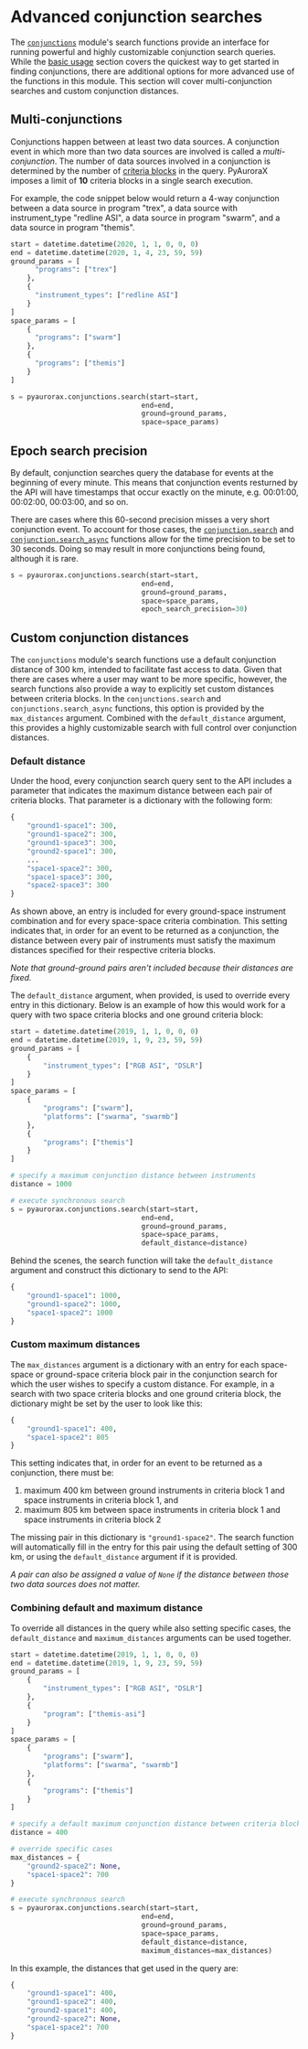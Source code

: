 # Advanced conjunction searches
The [`conjunctions`](/python_libraries/pyaurorax/api_reference/pyaurorax/conjunctions.html) module's search functions provide an interface for running powerful and highly customizable conjunction search queries. While the [basic usage](/python_libraries/pyaurorax/basic_usage/conjunctions/) section covers the quickest way to get started in finding conjunctions, there are additional options for more advanced use of the functions in this module. This section will cover multi-conjunction searches and custom conjunction distances.

## Multi-conjunctions
Conjunctions happen between at least two data sources. A conjunction event in which more than two data sources are involved is called a *multi-conjunction*. The number of data sources involved in a conjunction is determined by the number of [criteria blocks](/python_libraries/pyaurorax/basic_usage/conjunctions/#criteria-blocks) in the query. PyAuroraX imposes a limit of **10** criteria blocks in a single search execution.

For example, the code snippet below would return a 4-way conjunction between a data source in program "trex", a data source with instrument_type "redline ASI", a data source in program "swarm", and a data source in program "themis".
```python
start = datetime.datetime(2020, 1, 1, 0, 0, 0)
end = datetime.datetime(2020, 1, 4, 23, 59, 59)
ground_params = [
      "programs": ["trex"]
    },
    {
      "instrument_types": ["redline ASI"]
    }
]
space_params = [
    {
      "programs": ["swarm"]
    },
    {
      "programs": ["themis"]
    }
]

s = pyaurorax.conjunctions.search(start=start,
                                end=end,
                                ground=ground_params,
                                space=space_params)
```

## Epoch search precision
By default, conjunction searches query the database for events at the beginning of every minute. This means that conjunction events resturned by the API will have timestamps that occur exactly on the minute, e.g. 00:01:00, 00:02:00, 00:03:00, and so on.

There are cases where this 60-second precision misses a very short conjunction event. To account for those cases, the [`conjunction.search`](/python_libraries/pyaurorax/api_reference/pyaurorax/conjunctions.html#pyaurorax.conjunctions.search) and [`conjunction.search_async`](/python_libraries/pyaurorax/api_reference/pyaurorax/conjunctions.html#pyaurorax.conjunctions.search_async) functions allow for the time precision to be set to 30 seconds. Doing so may result in more conjunctions being found, although it is rare.

```python hl_lines="5"
s = pyaurorax.conjunctions.search(start=start,
                                end=end,
                                ground=ground_params,
                                space=space_params,
                                epoch_search_precision=30)
```

## Custom conjunction distances
The `conjunctions` module's search functions use a default conjunction distance of 300 km, intended to facilitate fast access to data. Given that there are cases where a user may want to be more specific, however, the search functions also provide a way to explicitly set custom distances between criteria blocks. In the `conjunctions.search` and `conjunctions.search_async` functions, this option is provided by the `max_distances` argument. Combined with the `default_distance` argument, this provides a highly customizable search with full control over conjunction distances.

### Default distance
Under the hood, every conjunction search query sent to the API includes a parameter that indicates the maximum distance between each pair of criteria blocks. That parameter is a dictionary with the following form:
```python
{
    "ground1-space1": 300,
    "ground1-space2": 300,
    "ground1-space3": 300,
    "ground2-space1": 300,
    ...
    "space1-space2": 300,
    "space1-space3": 300,
    "space2-space3": 300
}
```


As shown above, an entry is included for every ground-space instrument combination and for every space-space criteria combination. This setting indicates that, in order for an event to be returned as a conjunction, the distance between every pair of instruments must satisfy the maximum distances specified for their respective criteria blocks.

*Note that ground-ground pairs aren't included because their distances are fixed.*

The `default_distance` argument, when provided, is used to override every entry in this dictionary. Below is an example of how this would work for a query with two space criteria blocks and one ground criteria block:
```python hl_lines="19 26"
start = datetime.datetime(2019, 1, 1, 0, 0, 0)
end = datetime.datetime(2019, 1, 9, 23, 59, 59)
ground_params = [
    {
        "instrument_types": ["RGB ASI", "DSLR"]
    }
]
space_params = [
    {
        "programs": ["swarm"],
        "platforms": ["swarma", "swarmb"]
    },
    {
        "programs": ["themis"]
    }
]

# specify a maximum conjunction distance between instruments
distance = 1000

# execute synchronous search
s = pyaurorax.conjunctions.search(start=start,
                                end=end,
                                ground=ground_params,
                                space=space_params,
                                default_distance=distance)
```

Behind the scenes, the search function will take the ```default_distance``` argument and construct this dictionary to send to the API:
```python
{
    "ground1-space1": 1000,
    "ground1-space2": 1000,
    "space1-space2": 1000
}
```

### Custom maximum distances
The `max_distances` argument is a dictionary with an entry for each space-space or ground-space criteria block pair in the conjunction search for which the user wishes to specify a custom distance. For example, in a search with two space criteria blocks and one ground criteria block, the dictionary might be set by the user to look like this:
```python
{
    "ground1-space1": 400,
    "space1-space2": 805
}
```

This setting indicates that, in order for an event to be returned as a conjunction, there must be:

1. maximum 400 km between ground instruments in criteria block 1 and space instruments in criteria block 1, and
2. maximum 805 km between space instruments in criteria block 1 and space instruments in criteria block 2

The missing pair in this dictionary is `"ground1-space2"`. The search function will automatically fill in the entry for this pair using the default setting of 300 km, or using the `default_distance` argument if it is provided.

*A pair can also be assigned a value of `None` if the distance between those two data sources does not matter.*


### Combining default and maximum distance
To override all distances in the query while also setting specific cases, the `default_distance` and `maximum_distances` arguments can be used together.
```python hl_lines="22 25-28 35-36"
start = datetime.datetime(2019, 1, 1, 0, 0, 0)
end = datetime.datetime(2019, 1, 9, 23, 59, 59)
ground_params = [
    {
        "instrument_types": ["RGB ASI", "DSLR"]
    },
    {
        "program": ["themis-asi"]
    }
]
space_params = [
    {
        "programs": ["swarm"],
        "platforms": ["swarma", "swarmb"]
    },
    {
        "programs": ["themis"]
    }
]

# specify a default maximum conjunction distance between criteria blocks
distance = 400

# override specific cases
max_distances = {
    "ground2-space2": None,
    "space1-space2": 700
}

# execute synchronous search
s = pyaurorax.conjunctions.search(start=start,
                                end=end,
                                ground=ground_params,
                                space=space_params,
                                default_distance=distance,
                                maximum_distances=max_distances)
```

In this example, the distances that get used in the query are:
```python
{
    "ground1-space1": 400,
    "ground1-space2": 400,
    "ground2-space1": 400,
    "ground2-space2": None,
    "space1-space2": 700
}
```
